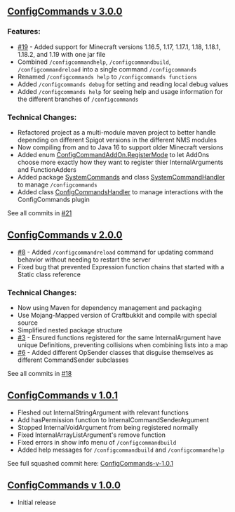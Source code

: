 ## [ConfigCommands v 3.0.0](/Releases/ConfigCommands-3.0.0.jar)
### Features:
- [#19](https://github.com/willkroboth/ConfigCommands/issues/19) - Added support for Minecraft versions 1.16.5, 1.17, 1.17.1, 1.18, 1.18.1, 1.18.2, and 1.19 with one jar file
- Combined `/configcommandhelp`, `/configcommandbuild`, `/configcommandreload` into a single command `/configcommands`
- Renamed `/configcommands help` to `/configcommands functions`
- Added `/configcommands debug` for setting and reading local debug values
- Added `/configcommands help` for seeing help and usage information for the different branches of `/configcommands`

### Technical Changes:
- Refactored project as a multi-module maven project to better handle depending on different Spigot versions in the different NMS modules
- Now compiling from and to Java 16 to support older Minecraft versions
- Added enum [ConfigCommandAddOn.RegisterMode](/ConfigCommands-core/src/main/java/me/willkroboth/ConfigCommands/HelperClasses/ConfigCommandAddOn.java#L57) to let AddOns choose more exactly how they want to register thier InternalArguments and FunctionAdders
- Added package [SystemCommands](ConfigCommands-core/src/main/java/me/willkroboth/ConfigCommands/SystemCommands) and class [SystemCommandHandler](ConfigCommands-core/src/main/java/me/willkroboth/ConfigCommands/SystemCommands/SystemCommandHandler.java) to manage `/configcommands`
- Added class [ConfigCommandsHandler](ConfigCommands-core/src/main/java/me/willkroboth/ConfigCommands/ConfigCommandsHandler.java) to manage interactions with the ConfigCommands plugin

See all commits in [#21](https://github.com/willkroboth/ConfigCommands/pull/21)

## [ConfigCommands v 2.0.0](/Releases/ConfigCommands-2.0.0.jar)
- [#8](https://github.com/willkroboth/ConfigCommands/issues/8) - Added `/configcommandreload` command for updating command behavior without needing to restart the server
- Fixed bug that prevented Expression function chains that started with a Static class reference

### Technical Changes:
- Now using Maven for dependency management and packaging
- Use Mojang-Mapped version of Craftbukkit and compile with special source
- Simplified nested package structure
- [#3](https://github.com/willkroboth/ConfigCommands/issues/3) - Ensured functions registered for the same InternalArgument have unique Definitions, preventing collisions when combining lists into a map
- [#6](https://github.com/willkroboth/ConfigCommands/issues/6) - Added different OpSender classes that disguise themselves as different CommandSender subclasses 

See all commits in [#18](https://github.com/willkroboth/ConfigCommands/pull/18)

## [ConfigCommands v 1.0.1](/Releases/ConfigCommands-1.0.1.jar)
- Fleshed out InternalStringArgument with relevant functions
- Add hasPermission function to InternalCommandSenderArgument
- Stopped InternalVoidArgument from being registered normally
- Fixed InternalArrayListArgument's remove function
- Fixed errors in show info menu of `/configcommandbuild`
- Added help messages for `/configcommandbuild` and `/configcommandhelp`

See full squashed commit here: [ConfigCommands-v-1.0.1](https://github.com/willkroboth/ConfigCommands/commit/5f95d9211ff1c0172487f018e4f9e81f55372397)

## [ConfigCommands v 1.0.0](/Releases/ConfigCommands-1.0.0.jar)  
- Initial release
